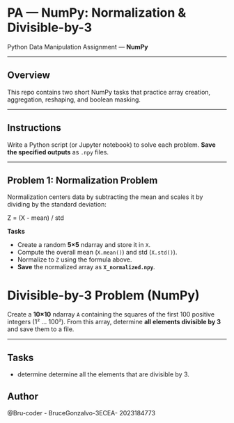 # PA — NumPy: Normalization & Divisible-by-3

Python Data Manipulation Assignment — **NumPy**

---

## Overview
This repo contains two short NumPy tasks that practice array creation, aggregation, reshaping, and boolean masking.

---

## Instructions
Write a Python script (or Jupyter notebook) to solve each problem. **Save the specified outputs** as `.npy` files.

---

## Problem 1: Normalization Problem

Normalization centers data by subtracting the mean and scales it by dividing by the standard deviation:

Z = (X - mean) / std

**Tasks**
- Create a random **5×5** ndarray and store it in `X`.
- Compute the overall mean (`X.mean()`) and std (`X.std()`).
- Normalize to `Z` using the formula above.
- **Save** the normalized array as **`X_normalized.npy`**.

# Divisible-by-3 Problem (NumPy)

Create a **10×10** ndarray `A` containing the squares of the first 100 positive integers (1² … 100²). From this array, determine **all elements divisible by 3** and save them to a file.

---

## Tasks
- determine determine all the elements that are divisible by 3. 

## Author

@Bru-coder - BruceGonzalvo-3ECEA- 2023184773



